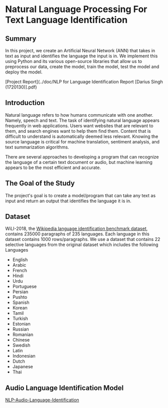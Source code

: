 # Natural Language Processing For Text Language Identification

## Summary
In this project, we create an Artificial Neural Network (ANN) that takes in text as input and identifies the language the input is in.
We implement this using Python and its various open-source libraries that allow us to preprocess our data, create the model, train the model, test the model and deploy the model.

[Project Report](../doc/NLP for Language Identification Report [Darius Singh (1720130)].pdf)

## Introduction
Natural language refers to how humans communicate with one another. Namely, speech and text. The task of identifying natural language appears frequently in web applications. 
Users want websites that are relevant to them, and search engines want to help them find them. Content that is difficult to understand is automatically deemed less relevant. 
Knowing the source language is critical for machine translation, sentiment analysis, and text summarization algorithms.

There are several approaches to developing a program that can recognize the language of a certain text document or audio, but machine learning appears to be the most efficient 
and accurate.

## The Goal of the Study
The project's goal is to create a model/program that can take any text as input and return an output that identifies the language it is in.

## Dataset 
WiLI-2018, the [Wikipedia language identification benchmark dataset](https://www.kaggle.com/zarajamshaid/language-identification-datasst), contains 235000 paragraphs of 235 
languages. Each language in this dataset contains 1000 rows/paragraphs.
We use a dataset that contains 22 selective languages from the original dataset which includes the following Languages

- English
- Arabic
- French
- Hindi
- Urdu
- Portuguese
- Persian
- Pushto
- Spanish
- Korean
- Tamil
- Turkish
- Estonian
- Russian
- Romanian
- Chinese
- Swedish
- Latin
- Indonesian
- Dutch
- Japanese
- Thai

## Audio Language Identification Model
[NLP-Audio-Language-Identification](https://github.com/dariussingh/NLP-Audio-Language-Identification)
